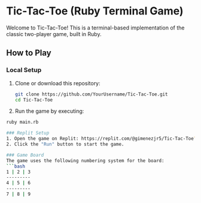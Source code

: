 # Tic-Tac-Toe (Ruby Terminal Game)

Welcome to Tic-Tac-Toe! This is a terminal-based implementation of the classic two-player game, built in Ruby.

## How to Play

### Local Setup
1. Clone or download this repository:
   ```bash
   git clone https://github.com/YourUsername/Tic-Tac-Toe.git
   cd Tic-Tac-Toe
2. Run the game by executing:
  ```bash
  ruby main.rb

### Replit Setup
1. Open the game on Replit: https://replit.com/@gimenezjr5/Tic-Tac-Toe?v=1
2. Click the "Run" button to start the game.

### Game Board
The game uses the following numbering system for the board:
```bash
  1 | 2 | 3
  ---------
  4 | 5 | 6
  ---------
  7 | 8 | 9
